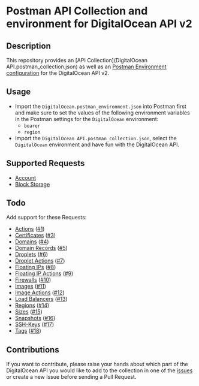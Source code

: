 # Postman API Collection and environment for DigitalOcean API v2

## Description
This repository provides an [API Collection](DigitalOcean API.postman_collection.json) as well as an [Postman Environment configuration](DigitalOcean.postman_environment.json) for the DigitalOcean API v2.

## Usage
* Import the `DigitalOcean.postman_environment.json` into Postman first and make sure to set the values of the following environment variables in the Postman settings for the `DigitalOcean` environment:
  - `bearer`
  - `region`
* Import the `DigitalOcean API.postman_collection.json`, select the `DigitalOcean` environment and have fun with the DigitalOcean API.

## Supported Requests
* [Account](https://developers.digitalocean.com/documentation/v2/#account)
* [Block Storage](https://developers.digitalocean.com/documentation/v2/#block-storage)

## Todo
Add support for these Requests:
* [Actions](https://developers.digitalocean.com/documentation/v2/#actions) ([#1](https://github.com/PDMLab/digitalocean-api-postman/issues/1))
* [Certificates](https://developers.digitalocean.com/documentation/v2/#certificates) ([#3](https://github.com/PDMLab/digitalocean-api-postman/issues/3))
* [Domains](https://developers.digitalocean.com/documentation/v2/#domains) ([#4](https://github.com/PDMLab/digitalocean-api-postman/issues/4))
* [Domain Records](https://developers.digitalocean.com/documentation/v2/#domain-records) ([#5](https://github.com/PDMLab/digitalocean-api-postman/issues/5))
* [Droplets](https://developers.digitalocean.com/documentation/v2/#droplets) ([#6](https://github.com/PDMLab/digitalocean-api-postman/issues/6))
* [Droplet Actions](https://developers.digitalocean.com/documentation/v2/#droplet-actions) ([#7](https://github.com/PDMLab/digitalocean-api-postman/issues/7))
* [Floating IPs](https://developers.digitalocean.com/documentation/v2/#floating-ips) ([#8](https://github.com/PDMLab/digitalocean-api-postman/issues/8))
* [Floating IP Actions](https://developers.digitalocean.com/documentation/v2/#floating-ip-actions) ([#9](https://github.com/PDMLab/digitalocean-api-postman/issues/9))
* [Firewalls](https://developers.digitalocean.com/documentation/v2/#firewalls) ([#10](https://github.com/PDMLab/digitalocean-api-postman/issues/10))
* [Images](https://developers.digitalocean.com/documentation/v2/#images) ([#11](https://github.com/PDMLab/digitalocean-api-postman/issues/11))
* [Image Actions](https://developers.digitalocean.com/documentation/v2/#image-actions) ([#12](https://github.com/PDMLab/digitalocean-api-postman/issues/12))
* [Load Balancers](https://developers.digitalocean.com/documentation/v2/#load-balancers) ([#13](https://github.com/PDMLab/digitalocean-api-postman/issues/13))
* [Regions](https://developers.digitalocean.com/documentation/v2/#regions) ([#14](https://github.com/PDMLab/digitalocean-api-postman/issues/14))
* [Sizes](https://developers.digitalocean.com/documentation/v2/#sizes) ([#15](https://github.com/PDMLab/digitalocean-api-postman/issues/15))
* [Snapshots](https://developers.digitalocean.com/documentation/v2/#snapshots) ([#16](https://github.com/PDMLab/digitalocean-api-postman/issues/16))
* [SSH-Keys](https://developers.digitalocean.com/documentation/v2/#ssh-keys) ([#17](https://github.com/PDMLab/digitalocean-api-postman/issues/17))
* [Tags](https://developers.digitalocean.com/documentation/v2/#tags) ([#18](https://github.com/PDMLab/digitalocean-api-postman/issues/18))

## Contributions
If you want to contribute, please raise your hands about which part of the DigitalOcean API you would like to add to the collection in one of the [issues](https://github.com/PDMLab/digitalocean-api-postman/issues) or create a new Issue before sending a Pull Request.
